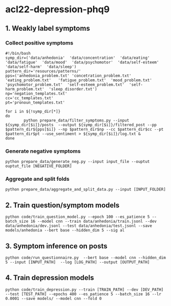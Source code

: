 # acl22-depression-phq9

## 1. Weakly label symptoms
### Collect positive symptoms
```
#!/bin/bash
symp_dir=('data/anhedonia'  'data/concentration'  'data/eating'  'data/fatigue'  'data/mood'  'data/psychomotor'  'data/self-esteem'  'data/self-harm'  'data/sleep')
pattern_dir='resources/patterns/'
pps=('anhedonia_problem.txt' 'concetration_problem.txt'  'eating_problem.txt'   'fatigue_problem.txt'  'mood_problem.txt'  'psychomotor_problem.txt'  'self-esteem_problem.txt'  'self-harm_problem.txt'  'sleep_disorder.txt')
np='negation_templates.txt'
cc='cc_templates.txt'
pt='pronoun_templates.txt'

for i in ${!symp_dir[*]}
do
        python prepare_data/filter_symptoms.py --input ${symp_dir[$i]}/posts  --output ${symp_dir[$i]}/filtered_post --pp $pattern_dir${pps[$i]} --np $pattern_dir$np --cc $pattern_dir$cc --pt $pattern_dir$pt --use_sentiment > ${symp_dir[$i]}/log.txt &
done
```
### Generate negative symptoms
```
python prepare_data/generate_neg.py --input input_file --ouptut ouptut_file [NEGATIVE_FOLDER]
```
### Aggregate and split folds 
```
python prepare_data/aggregate_and_split_data.py --input [INPUT_FOLDER]
```
## 2. Train question/symptom models
```
python code/train_question_model.py --epoch 100 --es_patience 5 --batch_size 16 --model cnn --train data/anhedonia/train.jsonl --dev data/anhedonia/dev.jsonl --test data/anhedonia/test.jsonl --save models/anhedonia --bert base --hidden_dim 5 --sig al 
```
## 3. Symptom inference on posts 
```
python code/run_questionnaire.py  --bert base --model cnn --hidden_dim 5 --input [INPUT_PATH]  --log [LOG_PATH] --output [OUTPUT_PATH]
```
## 4. Train depression models 
```
python code/train_depression.py --train [TRAIN_PATH] --dev [DEV_PATH] --test [TEST_PATH] --epochs 400 --es_patience 5 --batch_size 16 --lr 0.0001 --save models/ --model cnn --fold 0 
```
